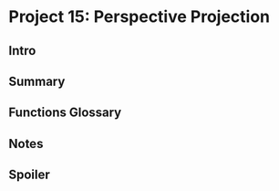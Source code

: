 # Project 15: Perspective Projection

## Intro

## Summary

## Functions Glossary

## Notes

## Spoiler